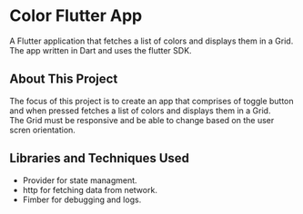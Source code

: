 # Color Flutter App

A Flutter application that fetches a list of colors and displays them in a Grid. The app written in Dart and uses the flutter SDK.

## About This Project
The focus of this project is to create an app that comprises of toggle button and when pressed fetches a list of colors and displays them in a Grid.
<br/>The Grid must be responsive and be able to change based on the user scren orientation.

## Libraries and Techniques Used
* Provider for state managment. 
* http for fetching data from network.
* Fimber for debugging and logs.
